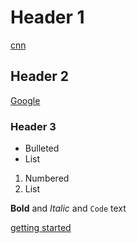 # Header 1

[cnn](http://www.cnn.com)

## Header 2

[Google](http://www.google.com)

### Header 3

- Bulleted
- List

1. Numbered
2. List

**Bold** and _Italic_ and `Code` text

[getting started](docs\getting-started.md)
